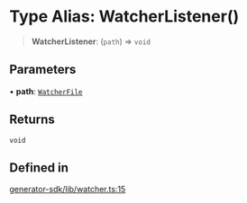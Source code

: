 # Type Alias: WatcherListener()

> **WatcherListener**: (`path`) => `void`

## Parameters

• **path**: [`WatcherFile`](../interfaces/WatcherFile.md)

## Returns

`void`

## Defined in

[generator-sdk/lib/watcher.ts:15](https://github.com/andreisergiu98/baeta/blob/4c16a2c8fa14b6d48e42b6a2c2893542bd64b987/packages/generator-sdk/lib/watcher.ts#L15)
